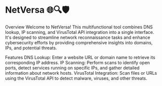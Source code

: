 # NetVersa 🌐🔍🛡️
Overview
Welcome to NetVersa! This multifunctional tool combines DNS lookup, IP scanning, and VirusTotal API integration into a single interface. It's designed to streamline network reconnaissance tasks and enhance cybersecurity efforts by providing comprehensive insights into domains, IPs, and potential threats.

Features
DNS Lookup: Enter a website URL or domain name to retrieve its corresponding IP address.
IP Scanning: Perform scans to identify open ports, detect services running on specific IPs, and gather detailed information about network hosts.
VirusTotal Integration: Scan files or URLs using the VirusTotal API to detect malware, viruses, and other threats.
